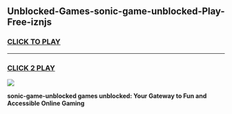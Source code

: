 
## Unblocked-Games-sonic-game-unblocked-Play-Free-iznjs
<h3>
<a href="https://premium76.site?title=sonic-game-unblocked&ref=23A">CLICK TO PLAY</a></h3>
<hr>

<h3>
<a href="https://premium76.site?title=sonic-game-unblocked&ref=23A">CLICK 2 PLAY</a>
  
</h3>

<a href="https://premium76.site?title=sonic-game-unblocked&ref=23A"><img src="https://clearcache.store/games.png"></a>


**sonic-game-unblocked games unblocked: Your Gateway to Fun and Accessible Online Gaming**
